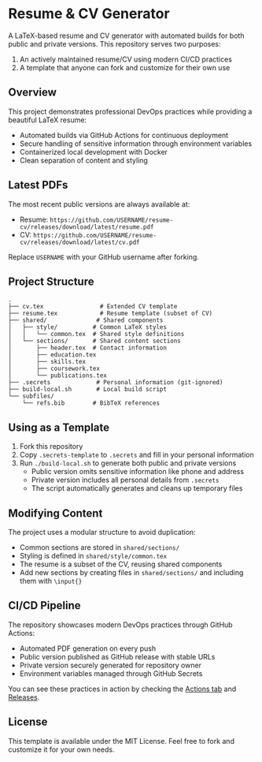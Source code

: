 # Resume & CV Generator

A LaTeX-based resume and CV generator with automated builds for both public and private versions. This repository serves two purposes:
1. An actively maintained resume/CV using modern CI/CD practices
2. A template that anyone can fork and customize for their own use

## Overview

This project demonstrates professional DevOps practices while providing a beautiful LaTeX resume:
- Automated builds via GitHub Actions for continuous deployment
- Secure handling of sensitive information through environment variables
- Containerized local development with Docker
- Clean separation of content and styling

## Latest PDFs

The most recent public versions are always available at:
- Resume: `https://github.com/USERNAME/resume-cv/releases/download/latest/resume.pdf`
- CV: `https://github.com/USERNAME/resume-cv/releases/download/latest/cv.pdf`

Replace `USERNAME` with your GitHub username after forking.

## Project Structure

```
.
├── cv.tex                # Extended CV template
├── resume.tex            # Resume template (subset of CV)
├── shared/              # Shared components
│   ├── style/          # Common LaTeX styles
│   │   └── common.tex  # Shared style definitions
│   └── sections/       # Shared content sections
│       ├── header.tex  # Contact information
│       ├── education.tex
│       ├── skills.tex
│       ├── coursework.tex
│       └── publications.tex
├── .secrets             # Personal information (git-ignored)
├── build-local.sh       # Local build script
└── subfiles/
    └── refs.bib        # BibTeX references
```

## Using as a Template

1. Fork this repository
2. Copy `.secrets-template` to `.secrets` and fill in your personal information
3. Run `./build-local.sh` to generate both public and private versions
   - Public version omits sensitive information like phone and address
   - Private version includes all personal details from `.secrets`
   - The script automatically generates and cleans up temporary files

## Modifying Content

The project uses a modular structure to avoid duplication:
- Common sections are stored in `shared/sections/`
- Styling is defined in `shared/style/common.tex`
- The resume is a subset of the CV, reusing shared components
- Add new sections by creating files in `shared/sections/` and including them with `\input{}`

## CI/CD Pipeline

The repository showcases modern DevOps practices through GitHub Actions:
- Automated PDF generation on every push
- Public version published as GitHub release with stable URLs
- Private version securely generated for repository owner
- Environment variables managed through GitHub Secrets

You can see these practices in action by checking the [Actions tab](../../actions) and [Releases](../../releases).

## License

This template is available under the MIT License. Feel free to fork and customize it for your own needs. 